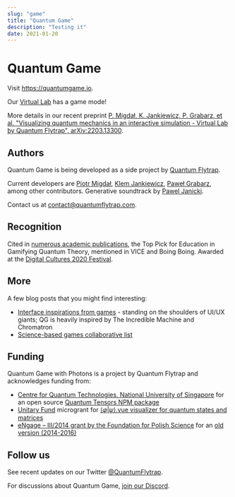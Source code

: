 ```yaml
---
slug: "game"
title: "Quantum Game"
description: "Testing it"
date: 2021-01-20
---
```


# Quantum Game

Visit <https://quantumgame.io>.

Our [Virtual Lab](/virtual-lab) has a game mode!

More details in our recent preprint [P. Migdał, K. Jankiewicz, P. Grabarz, et al. "Visualizing quantum mechanics in an interactive simulation - Virtual Lab by Quantum Flytrap", arXiv:2203.13300](https://arxiv.org/abs/2203.13300).

## Authors

Quantum Game is being developed as a side project by [Quantum Flytrap](https://quantumflytrap.com/).

Current developers are [Piotr Migdał](https://p.migdal.pl/), [Klem Jankiewicz](http://jankiewiczstudio.com/), [Paweł Grabarz](https://github.com/frizi), among other contributors. Generative soundtrack by [Pawel Janicki](https://www.paweljanicki.jp/).

Contact us at <contact@quantumflytrap.com>.

## Recognition

Cited in [numerous academic publications](https://scholar.google.com/scholar?hl=en&as_sdt=0%2C5&q=%22quantumgame.io%22+OR+%22Quantum+Game+with+Photons%22&btnG=), the Top Pick for Education in Gamifying Quantum Theory, mentioned in VICE and Boing Boing.
Awarded at the [Digital Cultures 2020 Festival](https://digitalcultures.pl/en/best-of-poland/quantum-game).

## More

A few blog posts that you might find interesting:

- [Interface inspirations from games](https://medium.com/quantum-photons/to-make-a-cool-game-you-first-have-to-play-other-cool-games-a1a1d45e169b) - standing on the shoulders of UI/UX giants; QG is heavily inspired by The Incredible Machine and Chromatron
- [Science-based games collaborative list](https://github.com/stared/science-based-games-list)

## Funding

Quantum Game with Photons is a project by Quantum Flytrap and acknowledges funding from:

- [Centre for Quantum Technologies, National University of Singapore](https://www.quantumlah.org/about/highlight/2020-04-play-new-quantum-game) for an open source [Quantum Tensors NPM package](https://github.com/Quantum-Flytrap/quantum-tensors)
- [Unitary Fund](https://unitary.fund/) microgrant for [⟨𝜑|𝜓⟩.vue visualizer for quantum states and matrices](https://github.com/Quantum-Game/bra-ket-vue)
- [eNgage – III/2014 grant by the Foundation for Polish Science](https://www.fnp.org.pl/laureaci-engage-iii-edycja/) for an [old version (2014-2016)](http://play.quantumgame.io/)

## Follow us

See recent updates on our Twitter [@QuantumFlytrap](https://twitter.com/QuantumFlytrap).

For discussions about Quantum Game, [join our Discord](https://discord.gg/vV8yGMEeSy).
